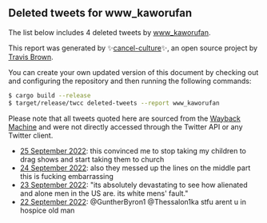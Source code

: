 ## Deleted tweets for www_kaworufan

The list below includes 4 deleted tweets by
[www_kaworufan](https://twitter.com/www_kaworufan).



This report was generated by ✨[cancel-culture](https://github.com/travisbrown/cancel-culture)✨,
an open source project by [Travis Brown](https://twitter.com/travisbrown).

You can create your own updated version of this document by checking out and configuring the
repository and then running the following commands:

```bash
$ cargo build --release
$ target/release/twcc deleted-tweets --report www_kaworufan
```

Please note that all tweets quoted here are sourced from the
[Wayback Machine](https://web.archive.org) and were not directly accessed through the Twitter API or
any Twitter client.

* [25 September 2022](https://web.archive.org/web/20220925202228/https://twitter.com/www_kaworufan/status/1574132248504311808): this convinced me to stop taking my children to drag shows and start taking them to church <!--1574132248504311808-->
* [24 September 2022](https://web.archive.org/web/20220924233957/https://twitter.com/www_kaworufan/status/1573819558942629888): also they messed up the lines on the middle part this is fucking embarrassing <!--1573819558942629888-->
* [23 September 2022](https://web.archive.org/web/20220923144510/https://twitter.com/www_kaworufan/status/1573322588444819458): "its absolutely devastating to see how alienated and alone men in the US are. its white mens' fault." <!--1573322588444819458-->
* [22 September 2022](https://web.archive.org/web/20220922201757/https://twitter.com/www_kaworufan/status/1573043948259577857): @GuntherByron1 @Thessalon1ka stfu arent u in hospice old man <!--1573043948259577857-->
